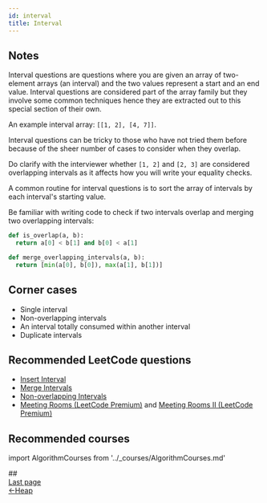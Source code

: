 ```yaml
---
id: interval
title: Interval
---
```


## Notes

Interval questions are questions where you are given an array of two-element arrays (an interval) and the two values represent a start and an end value. Interval questions are considered part of the array family but they involve some common techniques hence they are extracted out to this special section of their own.

An example interval array: `[[1, 2], [4, 7]]`.

Interval questions can be tricky to those who have not tried them before because of the sheer number of cases to consider when they overlap.

Do clarify with the interviewer whether `[1, 2]` and `[2, 3]` are considered overlapping intervals as it affects how you will write your equality checks.

A common routine for interval questions is to sort the array of intervals by each interval's starting value.

Be familiar with writing code to check if two intervals overlap and merging two overlapping intervals:

```py
def is_overlap(a, b):
  return a[0] < b[1] and b[0] < a[1]

def merge_overlapping_intervals(a, b):
  return [min(a[0], b[0]), max(a[1], b[1])]
```

## Corner cases

- Single interval
- Non-overlapping intervals
- An interval totally consumed within another interval
- Duplicate intervals

## Recommended LeetCode questions

- [Insert Interval](https://leetcode.com/problems/insert-interval/)
- [Merge Intervals](https://leetcode.com/problems/merge-intervals/)
- [Non-overlapping Intervals](https://leetcode.com/problems/non-overlapping-intervals/)
- [Meeting Rooms (LeetCode Premium)](https://leetcode.com/problems/meeting-rooms/) and [Meeting Rooms II (LeetCode Premium)](https://leetcode.com/problems/meeting-rooms-ii/)

## Recommended courses

import AlgorithmCourses from '../\_courses/AlgorithmCourses.md'

<AlgorithmCourses />
##
<nav class="pagination-nav docusaurus-mt-lg" aria-label="Docs pages navigation">
    <div class="pagination-nav__item">
        <a class="pagination-nav__link root_sa74" href="/algorithms/heap/">
            <div class="pagination-nav__sublabel">Last page</div>
            <div class="pagination-nav__label"><span class="arrow_Btdn">←</span>Heap</div>
        </a>
    </div>
</nav>
